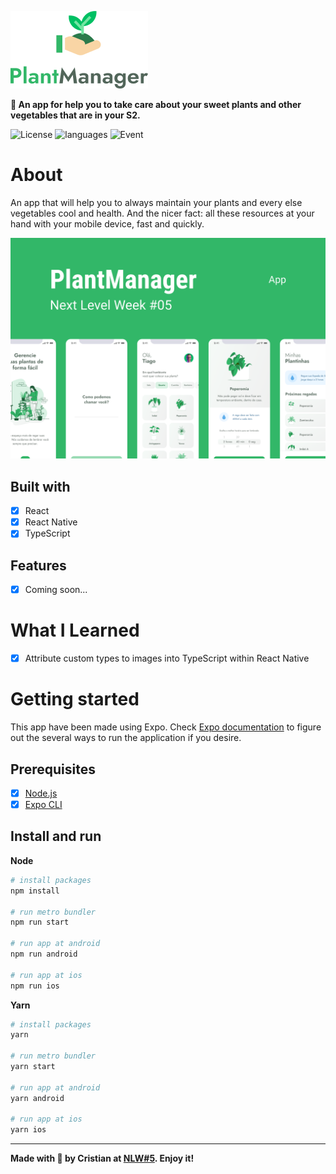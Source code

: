 ![PlantManager][logo]

**🌱 An app for help you to take care about your sweet plants and other vegetables that are in your S2.**

![License][license]
![languages][languages]
![Event][nlw5]

# About

An app that will help you to always maintain your plants and every else vegetables cool and health. And the nicer fact: all these resources at your hand with your mobile device, fast and quickly.

[![PlantManage][thumb]][proto]

## Built with

- [x] React
- [x] React Native
- [x] TypeScript

## Features

- [x] Coming soon...

# What I Learned

- [x] Attribute custom types to images into TypeScript within React Native

# Getting started

This app have been made using Expo. Check [Expo documentation][expo-docs] to figure out the several ways to run the application if you desire.

## Prerequisites

- [x] [Node.js][nodejs]
- [x] [Expo CLI][expo-cli]

## Install and run

**Node**
```bash
# install packages
npm install

# run metro bundler
npm run start

# run app at android
npm run android

# run app at ios
npm run ios
```

**Yarn**
```bash
# install packages
yarn

# run metro bundler
yarn start

# run app at android
yarn android

# run app at ios
yarn ios
```

---

**Made with 💚 by Cristian at [NLW#5][nlw]. Enjoy it!**

[expo-cli]: https://docs.expo.io/workflow/expo-cli/
[expo-docs]: https://docs.expo.io/
[nodejs]: https://nodejs.org/en/
[license]: https://img.shields.io/static/v1?label=license&message=MIT&color=32B768&style=plastic
[nlw5]: https://img.shields.io/static/v1?label=next%20level%20week&message=5&color=32B768&style=plastic
[nlw]: https://nextlevelweek.com/
[languages]: https://img.shields.io/github/languages/count/cristianprochnow/plant-manager?style=plastic&color=32B768
[logo]: ./.github/logo.png
[thumb]: ./.github/thumbnail.png
[proto]: https://www.figma.com/file/IsduYtECjpvBflu6ZYsGw5/PlantManager-Copy?node-id=0%3A1
